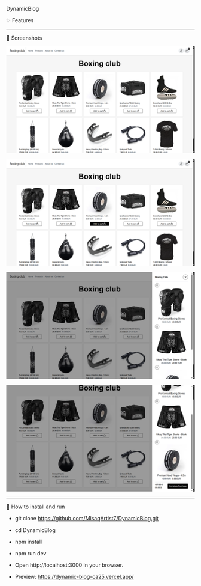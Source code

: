  DynamicBlog


✨ Features

-------------------------------------   
📸 Screenshots

![UI Image](public/images/ScreenShots/1.png)

![UI Image](public/images/ScreenShots/2.png)

![UI Image](public/images/ScreenShots/3.png)

![UI Image](public/images/ScreenShots/4.png)

-------------------------------------
🚀 How to install and run
- git clone https://github.com/MisaqArtist7/DynamicBlog.git
- cd DynamicBlog
- npm install
- npm run dev
- Open http://localhost:3000 in your browser.

- Preview: https://dynamic-blog-ca25.vercel.app/

